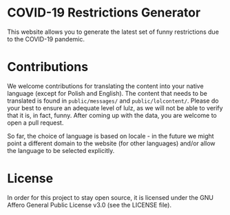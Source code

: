 # COVID-19 Restrictions Generator
This website allows you to generate the latest set of funny restrictions due to
the COVID-19 pandemic.

# Contributions
We welcome contributions for translating the content into your native language
(except for Polish and English). The content that needs to be translated is
found in `public/messages/` and `public/lolcontent/`. Please do your best to
ensure an adequate level of lulz, as we will not be able to verify that it is,
in fact, funny. After coming up with the data, you are welcome to open a pull
request.

So far, the choice of language is based on locale - in the future we might point
a different domain to the website (for other languages) and/or allow the
language to be selected explicitly.

# License
In order for this project to stay open source, it is licensed under the GNU
Affero General Public License v3.0 (see the LICENSE file).